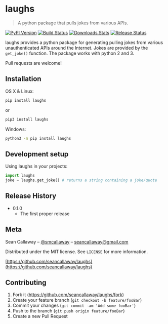 # laughs
> A python package that pulls jokes from various APIs.

[![PyPI Version][pypi-image]][pypi-url]
[![Build Status][travis-image]][travis-url]
[![Downloads Stats][pypi-downloads]][pypi-url]
[![Release Status][release-status]][pypi-url]

laughs provides a python package for generating pulling jokes from various unauthenticated
APIs around the Internet. Jokes are provided by the `get_joke()` function. The package works 
with python 2 and 3.

Pull requests are welcome!

## Installation

OS X & Linux:

```sh
pip install laughs
```

or

```sh
pip3 install laughs
```

Windows:

```sh
python3 -m pip install laughs
```

## Development setup

Using laughs in your projects:
```python
import laughs
joke = laughs.get_joke() # returns a string containing a joke/quote
```

## Release History
* 0.1.0
    * The first proper release

## Meta

Sean Callaway – [@smcallaway](https://twitter.com/smcallaway) – seancallaway@gmail.com

Distributed under the MIT license. See ``LICENSE`` for more information.

[https://github.com/seancallaway/laughs](https://github.com/seancallaway/laughs)

## Contributing

1. Fork it (<https://github.com/seancallaway/laughs/fork>)
2. Create your feature branch (`git checkout -b feature/fooBar`)
3. Commit your changes (`git commit -am 'Add some fooBar'`)
4. Push to the branch (`git push origin feature/fooBar`)
5. Create a new Pull Request

<!-- Markdown link & img dfn's -->
[pypi-image]: https://img.shields.io/pypi/v/laughs.svg
[pypi-url]: https://pypi.python.org/pypi/laughs
[travis-image]: https://api.travis-ci.org/seancallaway/laughs.svg?branch=master
[travis-url]: https://travis-ci.org/seancallaway/laughs
[pypi-downloads]: https://img.shields.io/pypi/dm/laughs.svg
[release-status]: https://img.shields.io/pypi/status/laughs.svg
